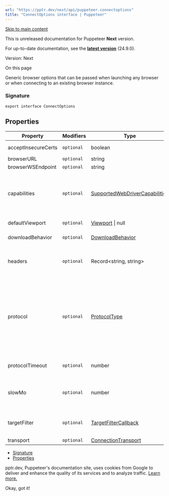 ```yaml
---
url: "https://pptr.dev/next/api/puppeteer.connectoptions"
title: "ConnectOptions interface | Puppeteer"
---
```


[Skip to main content](https://pptr.dev/next/api/puppeteer.connectoptions#__docusaurus_skipToContent_fallback)

This is unreleased documentation for Puppeteer **Next** version.

For up-to-date documentation, see the **[latest version](https://pptr.dev/api/puppeteer.connectoptions)** (24.9.0).

Version: Next

On this page

Generic browser options that can be passed when launching any browser or when connecting to an existing browser instance.

### Signature [​](https://pptr.dev/next/api/puppeteer.connectoptions\#signature "Direct link to Signature")

```codeBlockLines_RjmQ
export interface ConnectOptions

```

## Properties [​](https://pptr.dev/next/api/puppeteer.connectoptions\#properties "Direct link to Properties")

| Property | Modifiers | Type | Description | Default |
| --- | --- | --- | --- | --- |
| acceptInsecureCerts | `optional` | boolean | Whether to ignore HTTPS errors during navigation. | `false` |
| browserURL | `optional` | string |  |  |
| browserWSEndpoint | `optional` | string |  |  |
| capabilities | `optional` | [SupportedWebDriverCapabilities](https://pptr.dev/next/api/puppeteer.supportedwebdrivercapabilities) | WebDriver BiDi capabilities passed to BiDi `session.new`.<br>**Remarks:**<br>Only works for `protocol="webDriverBiDi"` and [Puppeteer.connect()](https://pptr.dev/next/api/puppeteer.puppeteer.connect). |  |
| defaultViewport | `optional` | [Viewport](https://pptr.dev/next/api/puppeteer.viewport) \| null | Sets the viewport for each page. | '{width: 800, height: 600}' |
| downloadBehavior | `optional` | [DownloadBehavior](https://pptr.dev/next/api/puppeteer.downloadbehavior) | Sets the download behavior for the context. |  |
| headers | `optional` | Record<string, string> | Headers to use for the web socket connection.<br>**Remarks:**<br>Only works in the Node.js environment. |  |
| protocol | `optional` | [ProtocolType](https://pptr.dev/next/api/puppeteer.protocoltype) |  | Determined at run time:<br>- Launching Chrome - 'cdp'.<br>  <br>- Launching Firefox - 'webDriverBiDi'.<br>  <br>- Connecting to a browser - 'cdp'. |
| protocolTimeout | `optional` | number | Timeout setting for individual protocol (CDP) calls. | `180_000` |
| slowMo | `optional` | number | Slows down Puppeteer operations by the specified amount of milliseconds to aid debugging. |  |
| targetFilter | `optional` | [TargetFilterCallback](https://pptr.dev/next/api/puppeteer.targetfiltercallback) | Callback to decide if Puppeteer should connect to a given target or not. |  |
| transport | `optional` | [ConnectionTransport](https://pptr.dev/next/api/puppeteer.connectiontransport) |  |  |

- [Signature](https://pptr.dev/next/api/puppeteer.connectoptions#signature)
- [Properties](https://pptr.dev/next/api/puppeteer.connectoptions#properties)

pptr.dev, Puppeteer's documentation site, uses cookies from Google to deliver and enhance the quality of its services and to analyze traffic. [Learn more.](https://policies.google.com/technologies/cookies)

Okay, got it!
